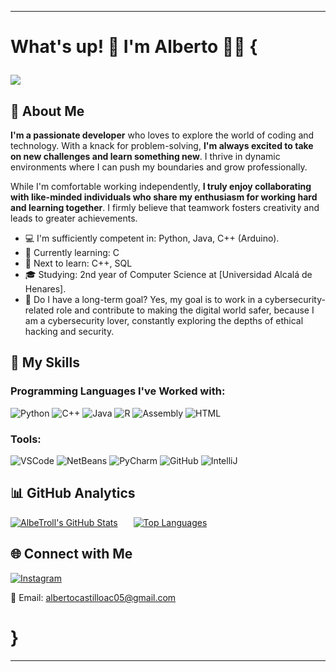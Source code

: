 ---

# What's up! 👋 I'm Alberto 👱🏻 {    <p align="left">
   <img src="https://img.shields.io/badge/STATUS-DEVELOPING-blue">
   </p>

## 🚀 About Me

**I'm a passionate developer** who loves to explore the world of coding and technology. With a knack for problem-solving, **I'm always excited to take on new challenges and learn something new**. I thrive in dynamic environments where I can push my boundaries and grow professionally.

While I'm comfortable working independently, **I truly enjoy collaborating with like-minded individuals who share my enthusiasm for working hard and learning together**. I firmly believe that teamwork fosters creativity and leads to greater achievements.

- 💻 I'm sufficiently competent in: Python, Java, C++ (Arduino).
- 🌱 Currently learning: C
- 🌟 Next to learn: C++, SQL
- 🎓 Studying: 2nd year of Computer Science at [Universidad Alcalá de Henares].
- 🔐 Do I have a long-term goal? Yes, my goal is to work in a cybersecurity-related role and contribute to making the digital world safer, because I am a cybersecurity lover, constantly exploring the depths of ethical hacking and security.

## 🌟 My Skills

### Programming Languages I've Worked with:

![Python](https://img.shields.io/badge/-Python-3776AB?style=for-the-badge&logo=python&logoColor=white) ![C++](https://img.shields.io/badge/-C++-00599C?style=for-the-badge&logo=c%2B%2B&logoColor=white) ![Java](https://img.shields.io/badge/-Java-007396?style=for-the-badge&logo=java&logoColor=white) ![R](https://img.shields.io/badge/-R-276DC3?style=for-the-badge&logo=r&logoColor=white) ![Assembly](https://img.shields.io/badge/-Assembly-000000?style=for-the-badge) ![HTML](https://img.shields.io/badge/-HTML-E34F26?style=for-the-badge&logo=html5&logoColor=white)

### Tools:
![VSCode](https://img.shields.io/badge/-VSCode-007ACC?style=for-the-badge&logo=visual-studio-code&logoColor=white) ![NetBeans](https://img.shields.io/badge/-NetBeans-1B6AC6?style=for-the-badge&logo=apache-netbeans-ide&logoColor=white) ![PyCharm](https://img.shields.io/badge/-PyCharm-000000?style=for-the-badge&logo=pycharm&logoColor=white) ![GitHub](https://img.shields.io/badge/-GitHub-181717?style=for-the-badge&logo=github&logoColor=white) ![IntelliJ](https://img.shields.io/badge/-IntelliJ_IDEA-000000?style=for-the-badge&logo=intellij-idea&logoColor=white)


## 📊 GitHub Analytics

[![AlbeTroll's GitHub Stats](https://github-readme-stats.vercel.app/api?username=AlbeTroll&show_icons=true&hide=contribs,prs&theme=radical)](https://github.com/AlbeTroll)&ensp;&ensp;&ensp;
[![Top Languages](https://github-readme-stats.vercel.app/api/top-langs/?username=AlbeTroll&layout=compact&theme=radical)](https://github.com/AlbeTroll)

## 🌐 Connect with Me

[![Instagram](https://img.shields.io/badge/-Instagram-purple?style=flat-square&logo=instagram&logoColor=white&link=https://www.instagram.com/Albetroll_/)](https://www.instagram.com/Albetroll_/)

📧 Email: albertocastilloac05@gmail.com

# }

------
